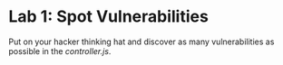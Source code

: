 # Lab 1: Spot Vulnerabilities

Put on your hacker thinking hat and discover as many vulnerabilities as possible in the *controller.js*.